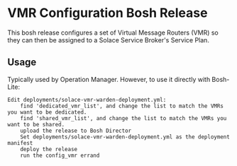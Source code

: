 # VMR Configuration Bosh Release
This bosh release configures a set of Virtual Message Routers (VMR) so they can then be assigned to a Solace
Service Broker's Service Plan.

## Usage
Typically used by Operation Manager.  However, to use it directly with Bosh-Lite:

    Edit deployments/solace-vmr-warden-deployment.yml:
        find 'dedicated_vmr_list', and change the list to match the VMRs you want to be dedicated.
        find 'shared_vmr_list', and change the list to match the VMRs you want to be shared.
        upload the release to Bosh Director
        Set deployments/solace-vmr-warden-deployment.yml as the deployment manifest
        deploy the release
        run the config_vmr errand